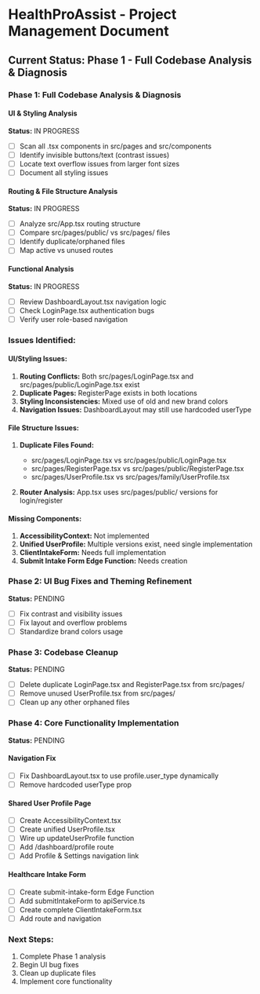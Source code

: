 
# HealthProAssist - Project Management Document

## Current Status: Phase 1 - Full Codebase Analysis & Diagnosis

### Phase 1: Full Codebase Analysis & Diagnosis

#### UI & Styling Analysis
**Status:** IN PROGRESS
- [ ] Scan all .tsx components in src/pages and src/components
- [ ] Identify invisible buttons/text (contrast issues)
- [ ] Locate text overflow issues from larger font sizes
- [ ] Document all styling issues

#### Routing & File Structure Analysis
**Status:** IN PROGRESS
- [ ] Analyze src/App.tsx routing structure
- [ ] Compare src/pages/public/ vs src/pages/ files
- [ ] Identify duplicate/orphaned files
- [ ] Map active vs unused routes

#### Functional Analysis
**Status:** IN PROGRESS
- [ ] Review DashboardLayout.tsx navigation logic
- [ ] Check LoginPage.tsx authentication bugs
- [ ] Verify user role-based navigation

### Issues Identified:

#### UI/Styling Issues:
1. **Routing Conflicts:** Both src/pages/LoginPage.tsx and src/pages/public/LoginPage.tsx exist
2. **Duplicate Pages:** RegisterPage exists in both locations
3. **Styling Inconsistencies:** Mixed use of old and new brand colors
4. **Navigation Issues:** DashboardLayout may still use hardcoded userType

#### File Structure Issues:
1. **Duplicate Files Found:**
   - src/pages/LoginPage.tsx vs src/pages/public/LoginPage.tsx
   - src/pages/RegisterPage.tsx vs src/pages/public/RegisterPage.tsx
   - src/pages/UserProfile.tsx vs src/pages/family/UserProfile.tsx

2. **Router Analysis:** App.tsx uses src/pages/public/ versions for login/register

#### Missing Components:
1. **AccessibilityContext:** Not implemented
2. **Unified UserProfile:** Multiple versions exist, need single implementation
3. **ClientIntakeForm:** Needs full implementation
4. **Submit Intake Form Edge Function:** Needs creation

### Phase 2: UI Bug Fixes and Theming Refinement
**Status:** PENDING
- [ ] Fix contrast and visibility issues
- [ ] Fix layout and overflow problems
- [ ] Standardize brand colors usage

### Phase 3: Codebase Cleanup
**Status:** PENDING
- [ ] Delete duplicate LoginPage.tsx and RegisterPage.tsx from src/pages/
- [ ] Remove unused UserProfile.tsx from src/pages/
- [ ] Clean up any other orphaned files

### Phase 4: Core Functionality Implementation
**Status:** PENDING

#### Navigation Fix
- [ ] Fix DashboardLayout.tsx to use profile.user_type dynamically
- [ ] Remove hardcoded userType prop

#### Shared User Profile Page
- [ ] Create AccessibilityContext.tsx
- [ ] Create unified UserProfile.tsx
- [ ] Wire up updateUserProfile function
- [ ] Add /dashboard/profile route
- [ ] Add Profile & Settings navigation link

#### Healthcare Intake Form
- [ ] Create submit-intake-form Edge Function
- [ ] Add submitIntakeForm to apiService.ts
- [ ] Create complete ClientIntakeForm.tsx
- [ ] Add route and navigation

### Next Steps:
1. Complete Phase 1 analysis
2. Begin UI bug fixes
3. Clean up duplicate files
4. Implement core functionality
